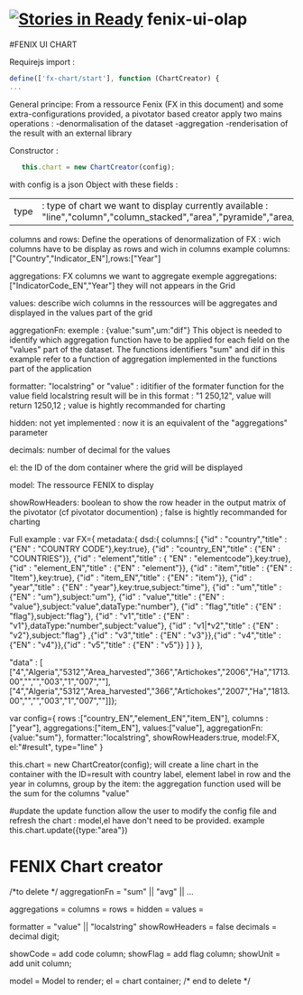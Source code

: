 [![Stories in Ready](https://badge.waffle.io/FENIX-Platform/fenix-ui-olap.png?label=ready&title=Ready)](https://waffle.io/FENIX-Platform/fenix-ui-olap)
fenix-ui-olap
=============


#FENIX UI CHART


Requirejs import : 
```javascript
define(['fx-chart/start'], function (ChartCreator) {
...
```
General principe:
From a ressource Fenix (FX in this document) and some extra-configurations provided, a pivotator based creator apply two mains operations : 
	-denormalisation of the dataset
	-aggregation
	-renderisation of the result with an external library


Constructor :
```javascript
   this.chart = new ChartCreator(config);
   ```
with config is a json Object with these fields :
<table>
<tr><td>
type </td><td>: type of chart we want to display
	currently available : "line","column","column_stacked","area","pyramide","area_stacked","scatter","boxplot"
</td>
</tr>
</table>


columns and rows:
	Define the operations of denormalization of FX : wich columns have to be display as rows and wich in columns
	example columns:["Country","Indicator_EN"],rows:["Year"]




aggregations: FX columns we want to aggregate 
			exemple aggregations:["IndicatorCode_EN","Year"]
			they will not appears in the Grid

values: describe wich columns in the ressources will be aggregates and displayed in the values part of the grid


aggregationFn: 
			exemple : {value:"sum",um:"dif"}
			This object is needed to identify which 					aggregation function have to be applied for each field on the "values" part of the dataset. The functions identifiers "sum" and dif in this example refer to a function of aggregation implemented in the functions part of the application

formatter: "localstring" or "value" : iditifier of the formater function for the value field localstring result will be in this format : "1 250,12", value will return 1250,12  ; value is hightly recommanded for charting


hidden: not yet implemented : now it is an equivalent of the "aggregations" parameter

decimals: number of decimal for the values



el: the ID of the dom container where the grid will be displayed

model: The ressource FENIX to display

showRowHeaders: boolean to show the row header in the output matrix of the pivotator (cf pivotator documention) ; false is hightly recommanded for charting

Full example : 
var FX={
  metadata:{
	dsd:{
	columns:[
		{"id" : "country","title" : {"EN" : "COUNTRY CODE"},key:true},
		{"id" : "country_EN","title" : {"EN" : "COUNTRIES"}},
		{"id" : "element","title" : { "EN" : "elementcode"},key:true},
		{"id" : "element_EN","title" : {"EN" : "element"}},
		{"id" : "item","title" : {"EN" : "Item"},key:true},
		{"id" : "item_EN","title" : {"EN" : "item"}},
		{"id" : "year","title" : {"EN" : "year"},key:true,subject:"time"},
		{"id" : "um","title" : {"EN" : "um"},subject:"um"},
		{"id" : "value","title" : {"EN" : "value"},subject:"value",dataType:"number"},
		{"id" : "flag","title" : {"EN" : "flag"},subject:"flag"},
		{"id" : "v1","title" : {"EN" : "v1"},dataType:"number",subject:"value"},
		{"id" : "v1|*v2","title" : {"EN" : "v2"},subject:"flag"}	,{"id" : "v3","title" : {"EN" : "v3"}},{"id" : "v4","title" : {"EN" : "v4"}},{"id" : "v5","title" : {"EN" : "v5"}}
		]
		}
		},
  
  "data" : [
  ["4","Algeria","5312","Area_harvested","366","Artichokes","2006","Ha","1713.00","","","003","1","007",""],
  ["4","Algeria","5312","Area_harvested","366","Artichokes","2007","Ha","1813.00","","","003","1","007",""]]};

var config={
rows :["country_EN","element_EN","item_EN"],
 columns :["year"],
aggregations:["item_EN"],
values:["value"],
aggregationFn:{value:"sum"},
formatter:"localstring",
showRowHeaders:true,
model:FX,
el:"#result",
type="line"
}


   this.chart = new ChartCreator(config);
will create a line chart in the container with the ID=result with country label, element label in row and the year in columns, group by the item: the aggregation function used will be the sum for the columns "value"


#update
the update function allow the user to modify the config file and refresh the chart : model,el have don't need to be provided.
example
this.chart.update({type:"area"})



# FENIX Chart creator
/*to delete */
aggregationFn = "sum" || "avg" || ...

aggregations = 
columns = 
rows = 
hidden = 
values = 

formatter = "value" || "localstring"
showRowHeaders = false
decimals = decimal digit;

showCode = add code column;
showFlag = add flag column;
showUnit = add unit column;

model = Model to render;
el = chart container;
/* end to delete */
